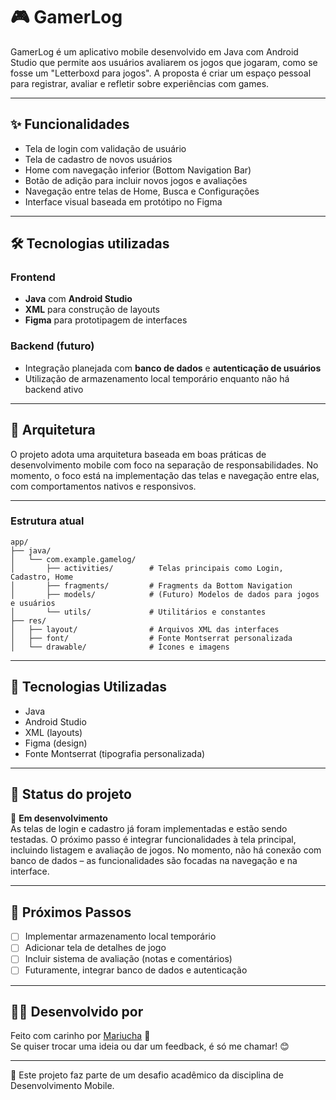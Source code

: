 
# 🎮 GamerLog

GamerLog é um aplicativo mobile desenvolvido em Java com Android Studio que permite aos usuários avaliarem os jogos que jogaram, como se fosse um "Letterboxd para jogos". A proposta é criar um espaço pessoal para registrar, avaliar e refletir sobre experiências com games.

---

## ✨ Funcionalidades

- Tela de login com validação de usuário
- Tela de cadastro de novos usuários
- Home com navegação inferior (Bottom Navigation Bar)
- Botão de adição para incluir novos jogos e avaliações
- Navegação entre telas de Home, Busca e Configurações
- Interface visual baseada em protótipo no Figma

---

## 🛠️ Tecnologias utilizadas

### Frontend
- **Java** com **Android Studio**
- **XML** para construção de layouts
- **Figma** para prototipagem de interfaces

### Backend (futuro)
- Integração planejada com **banco de dados** e **autenticação de usuários**
- Utilização de armazenamento local temporário enquanto não há backend ativo

---

## 📐 Arquitetura

O projeto adota uma arquitetura baseada em boas práticas de desenvolvimento mobile com foco na separação de responsabilidades. No momento, o foco está na implementação das telas e navegação entre elas, com comportamentos nativos e responsivos.

---

### Estrutura atual
```
app/
├── java/
│   └── com.example.gamelog/
│       ├── activities/        # Telas principais como Login, Cadastro, Home
│       ├── fragments/         # Fragments da Bottom Navigation
│       ├── models/            # (Futuro) Modelos de dados para jogos e usuários
│       └── utils/             # Utilitários e constantes
├── res/
│   ├── layout/                # Arquivos XML das interfaces
│   ├── font/                  # Fonte Montserrat personalizada
│   └── drawable/              # Ícones e imagens
```

---

## 🔧 Tecnologias Utilizadas

- Java
- Android Studio
- XML (layouts)
- Figma (design)
- Fonte Montserrat (tipografia personalizada)

---

## 🧪 Status do projeto

🚧 **Em desenvolvimento**  
As telas de login e cadastro já foram implementadas e estão sendo testadas. O próximo passo é integrar funcionalidades à tela principal, incluindo listagem e avaliação de jogos. No momento, não há conexão com banco de dados – as funcionalidades são focadas na navegação e na interface.

---

## 🧠 Próximos Passos

- [ ] Implementar armazenamento local temporário
- [ ] Adicionar tela de detalhes de jogo
- [ ] Incluir sistema de avaliação (notas e comentários)
- [ ] Futuramente, integrar banco de dados e autenticação

---

## 🙋‍♀️ Desenvolvido por

Feito com carinho por [Mariucha](https://github.com/vicmariucha) 💜  
Se quiser trocar uma ideia ou dar um feedback, é só me chamar! 😊

---

📌 Este projeto faz parte de um desafio acadêmico da disciplina de Desenvolvimento Mobile.
